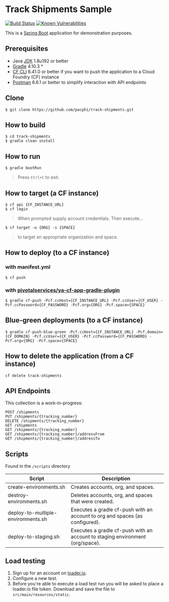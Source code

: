 # Track Shipments Sample

[![Build Status](https://travis-ci.org/pacphi/track-shipments.svg?branch=master)](https://travis-ci.org/pacphi/track-shipments) [![Known Vulnerabilities](https://snyk.io/test/github/pacphi/track-shipments/badge.svg)](https://snyk.io/test/github/pacphi/track-shipments)

This is a [Spring Boot](http://projects.spring.io/spring-boot/) application for demonstration purposes.

## Prerequisites

* Java [JDK](http://www.oracle.com/technetwork/java/javase/downloads/jdk8-downloads-2133151.html) 1.8u192 or better
* [Gradle](https://gradle.org) 4.10.3
	* 
* [CF CLI](https://github.com/cloudfoundry/cli#downloads) 6.41.0 or better if you want to push the application to a Cloud Foundry (CF) instance
* [Postman](https://www.getpostman.com) 6.6.1 or better to simplify interaction with API endpoints 

## Clone

```
$ git clone https://github.com/pacphi/track-shipments.git
```

## How to build

```
$ cd track-shipments
$ gradle clean install
```

## How to run

```
$ gradle bootRun
```

> Press `Ctrl+C` to exit.


## How to target (a CF instance)

```
$ cf api {CF_INSTANCE_URL}
$ cf login
```

> When prompted supply account credentials. Then execute...

```
$ cf target -o {ORG} -s {SPACE}
```

> to target an appropriate organization and space.


## How to deploy (to a CF instance)

### with manifest.yml

```
$ cf push
```

### with [pivotalservices/ya-cf-app-gradle-plugin](https://github.com/pivotalservices/ya-cf-app-gradle-plugin#using-the-plugin)

```
$ gradle cf-push -Pcf.ccHost={CF_INSTANCE_URL} -Pcf.ccUser={CF_USER} -Pcf.ccPassword={CF_PASSWORD} -Pcf.org={ORG} -Pcf.space={SPACE}
```

## Blue-green deployments (to a CF instance)

```
$ gradle cf-push-blue-green -Pcf.ccHost={CF_INSTANCE_URL} -Pcf.domain={CF_DOMAIN} -Pcf.ccUser={CF_USER} -Pcf.ccPassword={CF_PASSWORD} -Pcf.org={ORG} -Pcf.space={SPACE}
```

## How to delete the application (from a CF instance)

```
cf delete track-shipments
```

## API Endpoints

This collection is a work-in-progress:

```
POST /shipments
PUT /shipments/{tracking_number}
DELETE /shipments/{tracking_number}
GET /shipments
GET /shipments/{tracking_number}
GET /shipments/{tracking_number}/addressFrom
GET /shipments/{tracking_number}/addressTo
```

## Scripts

Found in the `/scripts` directory

| Script   |  Description |
|---|---|
| create-environments.sh  | Creates accounts, org, and spaces.  |
| destroy-environments.sh | Deletes accounts, org, and spaces that were created. |
| deploy-to-multiple-environments.sh | Executes a gradle cf-push with an account to org and spaces (as configured). |
| deploy-to-staging.sh  | Executes a gradle cf-push with an account to staging environment (org/space).   |

 
## Load testing

1. Sign up for an account on [loader.io](https://loader.io).
2. Configure a new test.
3. Before you're able to execute a load test run you will be asked to place a loader.io file token.  Download and save the file to `src/main/resources/static`.
